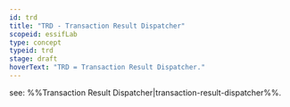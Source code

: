 ```yaml
---
id: trd
title: "TRD - Transaction Result Dispatcher"
scopeid: essifLab
type: concept
typeid: trd
stage: draft
hoverText: "TRD = Transaction Result Dispatcher."
---
```


see: %%Transaction Result Dispatcher|transaction-result-dispatcher%%.